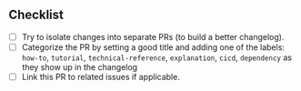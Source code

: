 <!--
Thank you for your pull request. Please provide a description above and
review the checklist below.
-->

## Checklist
<!--
Remove items that do not apply. For completed items, change [ ] to [x].
-->

- [ ] Try to isolate changes into separate PRs (to build a better changelog).
- [ ] Categorize the PR by setting a good title and adding one of the labels:
      `how-to`, `tutorial`, `technical-reference`, `explanation`, `cicd`, `dependency`
      as they show up in the changelog
- [ ] Link this PR to related issues if applicable.

<!--
NOTE: these things are not required to open a PR and can be done afterwards,
while the PR is open.
-->
